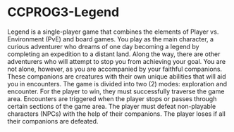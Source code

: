# CCPROG3-Legend
Legend is a single-player game that combines the elements of Player vs. Environment (PvE) and board games. You play as the main character, a curious adventurer who dreams of one day becoming a legend by completing an expedition to a distant land. Along the way, there are other adventurers who will attempt to stop you from achieving your goal. You are not alone, however, as you are accompanied by your faithful companions. These companions are creatures with their own unique abilities that will aid you in encounters.  The game is divided into two (2) modes: exploration and encounter. For the player to win, they must successfully traverse the game area. Encounters are triggered when the player stops or passes through certain sections of the game area. The player must defeat non-playable characters (NPCs) with the help of their companions. The player loses if all their companions are defeated.
